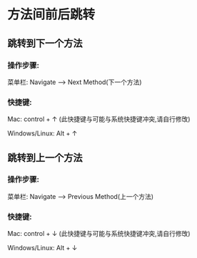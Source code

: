 # 方法间前后跳转

## 跳转到下一个方法

### 操作步骤:

菜单栏: Navigate —&gt; Next Method\(下一个方法\)

### 快捷键:

Mac: control + ↑ \(此快捷键与可能与系统快捷键冲突,请自行修攺\)

Windows\/Linux: Alt + ↑

## 跳转到上一个方法

### 操作步骤:

菜单栏: Navigate —&gt; Previous Method\(上一个方法\)

### 快捷键:

Mac: control + ↓ \(此快捷键与可能与系统快捷键冲突,请自行修攺\)

Windows\/Linux: Alt + ↓

